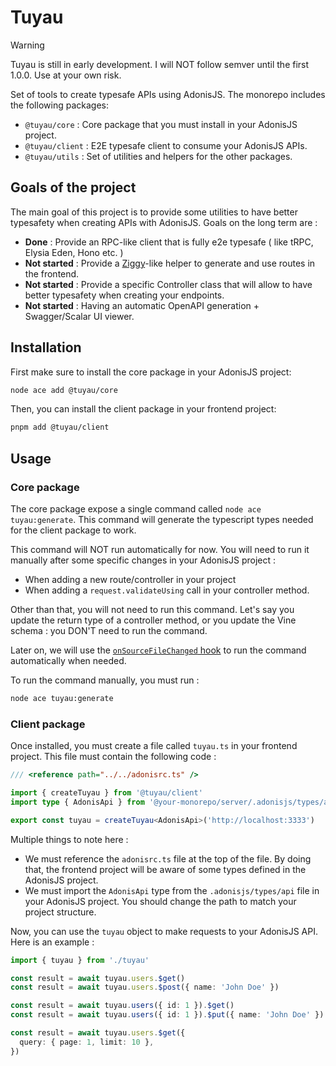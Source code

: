# Tuyau

> [!WARNING]
> Tuyau is still in early development. I will NOT follow semver until the first 1.0.0. Use at your own risk.

Set of tools to create typesafe APIs using AdonisJS. The monorepo includes the following packages:

- `@tuyau/core` : Core package that you must install in your AdonisJS project.
- `@tuyau/client` : E2E typesafe client to consume your AdonisJS APIs.
- `@tuyau/utils` : Set of utilities and helpers for the other packages.

## Goals of the project

The main goal of this project is to provide some utilities to have better typesafety when creating APIs with AdonisJS. Goals on the long term are :

- **Done** : Provide an RPC-like client that is fully e2e typesafe ( like tRPC, Elysia Eden, Hono etc. )
- **Not started** : Provide a [Ziggy](https://github.com/tighten/ziggy)-like helper to generate and use routes in the frontend.
- **Not started** : Provide a specific Controller class that will allow to have better typesafety when creating your endpoints.
- **Not started** : Having an automatic OpenAPI generation + Swagger/Scalar UI viewer.

## Installation

First make sure to install the core package in your AdonisJS project:

```bash
node ace add @tuyau/core
```

Then, you can install the client package in your frontend project:

```bash
pnpm add @tuyau/client
```

## Usage

### Core package

The core package expose a single command called `node ace tuyau:generate`. This command will generate the typescript types needed for the client package to work.

This command will NOT run automatically for now. You will need to run it manually after some specific changes in your AdonisJS project :

- When adding a new route/controller in your project
- When adding a `request.validateUsing` call in your controller method.

Other than that, you will not need to run this command. Let's say you update the return type of a controller method, or you update the Vine schema : you DON'T need to run the command.

Later on, we will use the [`onSourceFileChanged` hook](https://docs.adonisjs.com/guides/experimental-assembler-hooks#onsourcefilechanged) to run the command automatically when needed.

To run the command manually, you must run :

```bash
node ace tuyau:generate
```

### Client package

Once installed, you must create a file called `tuyau.ts` in your frontend project. This file must contain the following code :

```typescript
/// <reference path="../../adonisrc.ts" />

import { createTuyau } from '@tuyau/client'
import type { AdonisApi } from '@your-monorepo/server/.adonisjs/types/api'

export const tuyau = createTuyau<AdonisApi>('http://localhost:3333')
```

Multiple things to note here :

- We must reference the `adonisrc.ts` file at the top of the file. By doing that, the frontend project will be aware of some types defined in the AdonisJS project.
- We must import the `AdonisApi` type from the `.adonisjs/types/api` file in your AdonisJS project. You should change the path to match your project structure.

Now, you can use the `tuyau` object to make requests to your AdonisJS API. Here is an example :

```typescript
import { tuyau } from './tuyau'

const result = await tuyau.users.$get()
const result = await tuyau.users.$post({ name: 'John Doe' })

const result = await tuyau.users({ id: 1 }).$get()
const result = await tuyau.users({ id: 1 }).$put({ name: 'John Doe' })

const result = await tuyau.users.$get({
  query: { page: 1, limit: 10 },
})
```
